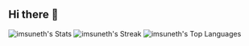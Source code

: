 ## Hi there 👋
![imsuneth's Stats](https://github-readme-stats.vercel.app/api?username=imsuneth&theme=vue-dark&show_icons=true&hide_border=true&count_private=true)
![imsuneth's Streak](https://github-readme-streak-stats.herokuapp.com/?user=imsuneth&theme=vue-dark&hide_border=true)
![imsuneth's Top Languages](https://github-readme-stats.vercel.app/api/top-langs/?username=imsuneth&theme=vue-dark&show_icons=true&hide_border=true&layout=compact)
<!--
**imsuneth/imsuneth** is a ✨ _special_ ✨ repository because its `README.md` (this file) appears on your GitHub profile.

Here are some ideas to get you started:

- 🔭 I’m currently working on ...
- 🌱 I’m currently learning ...
- 👯 I’m looking to collaborate on ...
- 🤔 I’m looking for help with ...
- 💬 Ask me about ...
- 📫 How to reach me: ...
- 😄 Pronouns: ...
- ⚡ Fun fact: ...
-->
